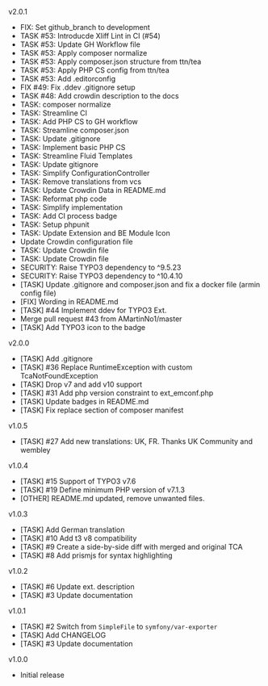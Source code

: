 v2.0.1
* FIX: Set github_branch to development
* TASK #53: Introducde Xliff Lint in CI (#54)
* TASK #53: Update GH Workflow file
* TASK #53: Apply composer normalize
* TASK #53: Apply composer.json structure from ttn/tea
* TASK #53: Apply PHP CS config from ttn/tea
* TASK #53: Add .editorconfig
* FIX #49: Fix .ddev .gitignore setup
* TASK #48: Add crowdin description to the docs
* TASK: composer normalize
* TASK: Streamline CI
* TASK: Add PHP CS to GH workflow
* TASK: Streamline composer.json
* TASK: Update .gitignore
* TASK: Implement basic PHP CS
* TASK: Streamline Fluid Templates
* TASK: Update gitignore
* TASK: Simplify ConfigurationController
* TASK: Remove translations from vcs
* TASK: Update Crowdin Data in README.md
* TASK: Reformat php code
* TASK: Simplify implementation
* TASK: Add CI process badge
* TASK: Setup phpunit
* TASK: Update Extension and BE Module Icon
* Update Crowdin configuration file
* TASK: Update Crowdin file
* TASK: Update Crowdin file
* SECURITY: Raise TYPO3 dependency to ^9.5.23
* SECURITY: Raise TYPO3 dependency to ^10.4.10
* [TASK] Update .gitignore and composer.json and fix a docker file (armin config file)
* [FIX] Wording in README.md
* [TASK] #44 Implement ddev for TYPO3 Ext.
* Merge pull request #43 from AMartinNo1/master
* [TASK] Add TYPO3 icon to the badge

v2.0.0
* [TASK] Add .gitignore
* [TASK] #36 Replace RuntimeException with custom TcaNotFoundException
* [TASK] Drop v7 and add v10 support
* [TASK] #31 Add php version constraint to ext_emconf.php
* [TASK] Update badges in README.md
* [TASK] Fix replace section of composer manifest

v1.0.5
* [TASK] #27 Add new translations: UK, FR. Thanks UK Community and wembley

v1.0.4
* [TASK] #15 Support of TYPO3 v7.6
* [TASK] #19 Define minimum PHP version of v7.1.3
* [OTHER] README.md updated, remove unwanted files.

v1.0.3
* [TASK] Add German translation
* [TASK] #10 Add t3 v8 compatibility
* [TASK] #9 Create a side-by-side diff with merged and original TCA
* [TASK] #8 Add prismjs for syntax highlighting

v1.0.2
* [TASK] #6 Update ext. description
* [TASK] #3 Update documentation

v1.0.1
* [TASK] #2 Switch from `SimpleFile` to `symfony/var-exporter`
* [TASK] Add CHANGELOG
* [TASK] #3 Update documentation

v1.0.0
* Initial release

